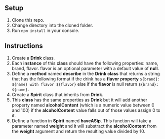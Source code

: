 ## Setup
1. Clone this repo.
2. Change directory into the cloned folder.
3. Run ```npm install``` in your console.

## Instructions 
1. Create a **Drink** class. 
2. Each **instance** of this **class** should have the following properties: name, brand, flavor. flavor is an optional parameter with a default value of **null**. 
3. Define a **method** named **describe** in the **Drink class** that returns a string that has the following format if the drink has a **flavor**  **property**  `${brand}: ${name} with flavor ${flavor}` else if the **flavor** is null return `${brand}: ${name}`. 
4. Create a **Spirit** class that inherits from **Drink**. 
5. This **class** has the same properties as **Drink** but it will add another property named **alcoholContent** (which is a numeric value between 0 and 100) if the **alcoholContent** value falls out of those values assign 0 to it.
6.  Define a function in **Spirit** named **haveASip**. This function will take a parameter named **weight** and it will substract the **alcoholContent** from the **weight** argument and return the resulting value divided by 10.
